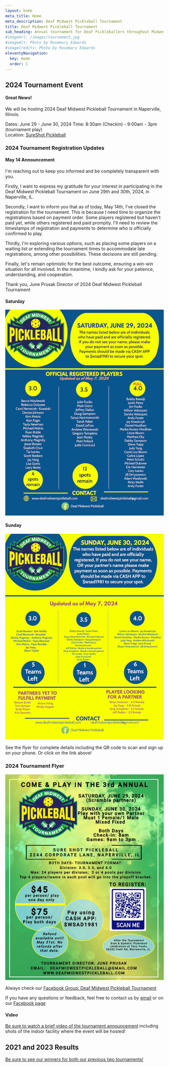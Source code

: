 ```yaml
---
layout: home
meta_title: Home
meta_description: Deaf Midwest Pickleball Tournament
title: Deaf Midwest Pickleball Tournament
sub_heading: Annual tournament for Deaf Pickleballers throughout Midwest
#imageUrl: /images/tournament.jpg
#imageAlt: Photo by Rosemary Edwards
#imageCredits: Photo by Rosemary Edwards
eleventyNavigation:
  key: Home
  order: 1
---
```


## 2024 Tournament Event

#### Great News! ####

We will be hosting 2024 Deaf Midwest Pickleball Tournament in Naperville, Illinois.

Dates: June 29 - June 30, 2024
Time: 8:30am (Checkin) - 9:00am - 3pm (tournament play)<br />
Location: <a href="https://sureshotpickleball.com/" target="_new">SureShot Pickleball</a>

### 2024 Tournament Registration Updates ###

#### May 14 Announcement ####
I'm reaching out to keep you informed and be completely transparent with you.

Firstly, I want to express my gratitude for your interest in participating in the Deaf Midwest Pickleball Tournament on June 29th and 30th, 2024, in Naperville, IL.

Secondly, I want to inform you that as of today, May 14th, I've closed the registration for the tournament. This is because I need time to organize the registrations based on payment order. Some players registered but haven't paid yet, while others registered and paid promptly. I'll need to review the timestamps of registration and payments to determine who is officially confirmed to play.

Thirdly, I'm exploring various options, such as placing some players on a waiting list or extending the tournament times to accommodate late registrations, among other possibilities. These decisions are still pending.

Finally, let's remain optimistic for the best outcome, ensuring a win-win situation for all involved. In the meantime, I kindly ask for your patience, understanding, and cooperation.

Thank you,
June Prusak
Director of 2024 Deaf Midwest Pickleball Tournament

#### Saturday ####
<img class="page_img" src="/images/dmpbt-saturday.jpg" alt="Flyer with Deaf Midwest Pickleball Tourmanet logo. Text include all the info about tournament including location, date, time, and types of events (rotating and fixed mixed partners)">

#### Sunday ####
<img class="page_img" src="/images/dmpbt-sunday.jpg" alt="Flyer with Deaf Midwest Pickleball Tourmanet logo. Text include all the info about tournament including location, date, time, and types of events (rotating and fixed mixed partners)">


<p>See the flyer for complete details including the QR code to scan and sign up on your phone. Or click on the link above!</a>

### 2024 Tournament Flyer ###

<img class="page_img" src="/images/dmpbt-2024-banner.jpg" alt="Flyer with Deaf Midwest Pickleball Tourmanet logo. Text include all the info about tournament including location, date, time, and types of events (rotating and fixed mixed partners)">

Always check our <a href="https://www.facebook.com/DeafMidwestPickleball" target="_new">Facebook Group: Deaf Midwest Pickleball Tournament</a>

If you have any questions or feedback, feel free to contact us by <a href="mailto:deafmidwestpickleball@gmail">email</a> or on our <a href="https://www.facebook.com/DeafMidwestPickleball" target="_new">Facebook page</a>

#### Video ####
<a href="https://youtu.be/tw29izDJPOc" target="_new">Be sure to watch a brief video of the tournament announcement</a> including shots of the indoor facility where the event will be hosted!

## 2021 and 2023 Results

<a href="/tournament">Be sure to see our winners for both our previous two tournaments!</a>
